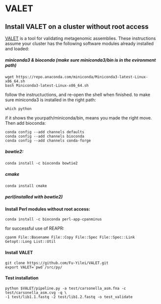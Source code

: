 # VALET

## Install VALET on a cluster without root access

[VALET](https://github.com/jgluck/VALET) is a tool for validating metagenomic assemblies. These instructions assume your cluster has the following software modules already installed and loaded:
##### miniconda3 & bioconda (make sure miniconda3/bin is in the evironment path)
	wget https://repo.anaconda.com/miniconda/Miniconda3-latest-Linux-x86_64.sh
	bash Miniconda3-latest-Linux-x86_64.sh
follow the instructuctions, and re-open the shell when finished. to make sure miniconda3 is installed in the right path:

	which python
	
if it shows the yourpath/miniconda/bin, means you made the right move. Then add bioconda:

	conda config --add channels defaults
	conda config --add channels bioconda
	conda config --add channels conda-forge

##### bowtie2:
	conda install -c bioconda bowtie2
##### cmake
	conda install cmake
##### perl(installed with bowtie2)

#### Install Perl modules without root access:
    conda install -c bioconda perl-app-cpanminus
for successful use of REAPR:

    cpanm File::Basename File::Copy File::Spec File::Spec::Link Getopt::Long List::Util

#### Install VALET

    git clone https://github.com/Fu-Yilei/VALET.git
    export VALET=`pwd`/src/py/
    
#### Test installation

    python $VALET/pipeline.py -a test/carsonella_asm.fna -c test/carsonella_asm.cvg -q \
    -1 test/lib1.1.fastq -2 test/lib1.2.fastq -o test_validate

